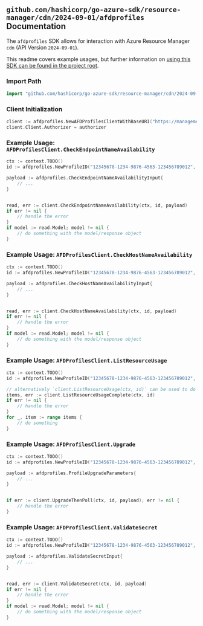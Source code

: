 
## `github.com/hashicorp/go-azure-sdk/resource-manager/cdn/2024-09-01/afdprofiles` Documentation

The `afdprofiles` SDK allows for interaction with Azure Resource Manager `cdn` (API Version `2024-09-01`).

This readme covers example usages, but further information on [using this SDK can be found in the project root](https://github.com/hashicorp/go-azure-sdk/tree/main/docs).

### Import Path

```go
import "github.com/hashicorp/go-azure-sdk/resource-manager/cdn/2024-09-01/afdprofiles"
```


### Client Initialization

```go
client := afdprofiles.NewAFDProfilesClientWithBaseURI("https://management.azure.com")
client.Client.Authorizer = authorizer
```


### Example Usage: `AFDProfilesClient.CheckEndpointNameAvailability`

```go
ctx := context.TODO()
id := afdprofiles.NewProfileID("12345678-1234-9876-4563-123456789012", "example-resource-group", "profileName")

payload := afdprofiles.CheckEndpointNameAvailabilityInput{
	// ...
}


read, err := client.CheckEndpointNameAvailability(ctx, id, payload)
if err != nil {
	// handle the error
}
if model := read.Model; model != nil {
	// do something with the model/response object
}
```


### Example Usage: `AFDProfilesClient.CheckHostNameAvailability`

```go
ctx := context.TODO()
id := afdprofiles.NewProfileID("12345678-1234-9876-4563-123456789012", "example-resource-group", "profileName")

payload := afdprofiles.CheckHostNameAvailabilityInput{
	// ...
}


read, err := client.CheckHostNameAvailability(ctx, id, payload)
if err != nil {
	// handle the error
}
if model := read.Model; model != nil {
	// do something with the model/response object
}
```


### Example Usage: `AFDProfilesClient.ListResourceUsage`

```go
ctx := context.TODO()
id := afdprofiles.NewProfileID("12345678-1234-9876-4563-123456789012", "example-resource-group", "profileName")

// alternatively `client.ListResourceUsage(ctx, id)` can be used to do batched pagination
items, err := client.ListResourceUsageComplete(ctx, id)
if err != nil {
	// handle the error
}
for _, item := range items {
	// do something
}
```


### Example Usage: `AFDProfilesClient.Upgrade`

```go
ctx := context.TODO()
id := afdprofiles.NewProfileID("12345678-1234-9876-4563-123456789012", "example-resource-group", "profileName")

payload := afdprofiles.ProfileUpgradeParameters{
	// ...
}


if err := client.UpgradeThenPoll(ctx, id, payload); err != nil {
	// handle the error
}
```


### Example Usage: `AFDProfilesClient.ValidateSecret`

```go
ctx := context.TODO()
id := afdprofiles.NewProfileID("12345678-1234-9876-4563-123456789012", "example-resource-group", "profileName")

payload := afdprofiles.ValidateSecretInput{
	// ...
}


read, err := client.ValidateSecret(ctx, id, payload)
if err != nil {
	// handle the error
}
if model := read.Model; model != nil {
	// do something with the model/response object
}
```
